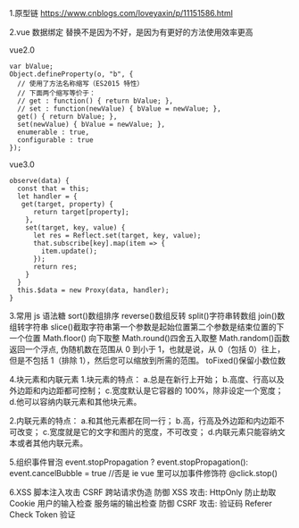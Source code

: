 1.原型链
https://www.cnblogs.com/loveyaxin/p/11151586.html

2.vue 数据绑定
替换不是因为不好，是因为有更好的方法使用效率更高

vue2.0

```
var bValue;
Object.defineProperty(o, "b", {
  // 使用了方法名称缩写（ES2015 特性）
  // 下面两个缩写等价于：
  // get : function() { return bValue; },
  // set : function(newValue) { bValue = newValue; },
  get() { return bValue; },
  set(newValue) { bValue = newValue; },
  enumerable : true,
  configurable : true
});
```

vue3.0

```
observe(data) {
  const that = this;
  let handler = {
   get(target, property) {
      return target[property];
    },
    set(target, key, value) {
      let res = Reflect.set(target, key, value);
      that.subscribe[key].map(item => {
        item.update();
      });
      return res;
    }
  }
  this.$data = new Proxy(data, handler);
}
```

3.常用 js 语法糖
sort()数组排序 reverse()数组反转 split()字符串转数组 join()数组转字符串 slice()截取字符串第一个参数是起始位置第二个参数是结束位置的下一个位置
Math.floor() 向下取整 Math.round()四舍五入取整 Math.random()函数返回一个浮点, 伪随机数在范围从 0 到小于 1，也就是说，从 0（包括 0）往上，但是不包括 1（排除 1），然后您可以缩放到所需的范围。
toFixed()保留小数位数

4.块元素和内联元素 1.块元素的特点：
a.总是在新行上开始；
b.高度、行高以及外边距和内边距都可控制；
c.宽度默认是它容器的 100%，除非设定一个宽度；
d.他可以容纳内联元素和其他块元素。

2.内联元素的特点：
a.和其他元素都在同一行；
b.高，行高及外边距和内边距不可改变；
c.宽度就是它的文字和图片的宽度，不可改变；
d.内联元素只能容纳文本或者其他内联元素。

5.组织事件冒泡
event.stopPropagation ? event.stopPropagation(): event.cancelBubble = true //否是 ie
vue 里可以加事件修饰符 @click.stop()

6.XSS 脚本注入攻击 CSRF 跨站请求伪造
防御 XSS 攻击:
HttpOnly 防止劫取 Cookie
用户的输入检查
服务端的输出检查
防御 CSRF 攻击:
验证码
Referer Check
Token 验证
